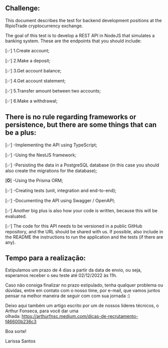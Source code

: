 ## Challenge:

This document describes the test for backend development positions at the RipioTrade cryptocurrency exchange.

The goal of this test is to develop a REST API in NodeJS that simulates a banking system. These are the endpoints that you should include:

[✅] 1.Create account;

[✅] 2.Make a deposit;

[✅] 3.Get account balance;

[✅] 4.Get account statement;

[✅] 5.Transfer amount between two accounts;

[✅] 6.Make a withdrawal;

## There is no rule regarding frameworks or persistence, but there are some things that can be a plus:

[✅] -Implementing the API using TypeScript;

[✅] -Using the NestJS framework;

[✅] -Persisting the data in a PostgreSQL database (in this case you should also create the migrations for the database);

[❎] -Using the Prisma ORM;

[✅] -Creating tests (unit, integration and end-to-end);

[✅] -Documenting the API using Swagger / OpenAPI;

[✅] Another big plus is also how your code is written, because this will be evaluated.

[✅] The code for this API needs to be versioned in a public GitHub repository, and the URL should be shared with us. If possible, also include in the README the instructions to run the application and the tests (if there are any).

## Tempo para a realização:

Estipulamos um prazo de 4 dias a partir da data de envio, ou seja, esperamos receber o seu teste até 02/12/2022 às 11h.

Caso não consiga finalizar no prazo estipulado, tenha qualquer problema ou dúvidas, entre em contato com o nosso time, por e-mail, que vamos juntos pensar na melhor maneira de seguir com com sua jornada :)

Deixo aqui também um artigo escrito por um de nossos líderes técnicos, o Arthur Fonseca, para você dar uma olhada: https://arthurfnsc.medium.com/dicas-de-recrutamento-f46600b236c3

Boa sorte!

Larissa Santos
